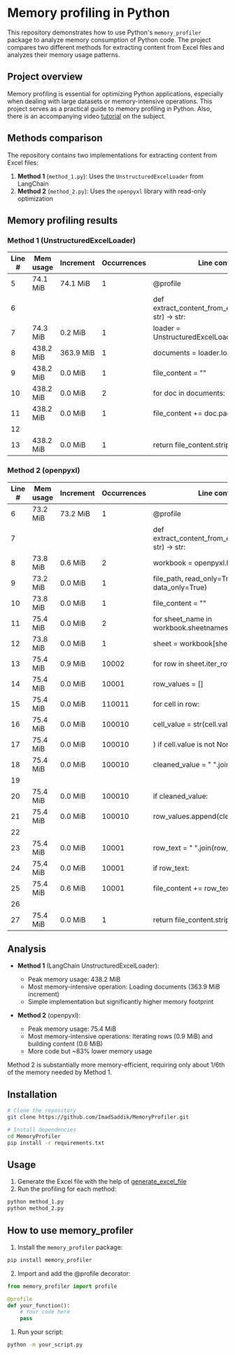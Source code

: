 # Memory profiling in Python

This repository demonstrates how to use Python's `memory_profiler` package to analyze memory consumption of Python code. The project compares two different methods for extracting content from Excel files and analyzes their memory usage patterns.

## Project overview

Memory profiling is essential for optimizing Python applications, especially when dealing with large datasets or memory-intensive operations. This project serves as a practical guide to memory profiling in Python. Also, there is an accompanying video [tutorial](yet_to_be_added) on the subject.

## Methods comparison

The repository contains two implementations for extracting content from Excel files:

1. **Method 1** (`method_1.py`): Uses the `UnstructuredExcelLoader` from LangChain
2. **Method 2** (`method_2.py`): Uses the `openpyxl` library with read-only optimization

## Memory profiling results

### Method 1 (UnstructuredExcelLoader)

| Line # | Mem usage | Increment | Occurrences | Line contents |
|--------|-----------|-----------|------------|---------------|
| 5      | 74.1 MiB  | 74.1 MiB  | 1          | @profile |
| 6      |           |           |            | def extract_content_from_excel_file(file_path: str) -> str: |
| 7      | 74.3 MiB  | 0.2 MiB   | 1          | loader = UnstructuredExcelLoader(file_path) |
| 8      | 438.2 MiB | 363.9 MiB | 1          | documents = loader.load() |
| 9      | 438.2 MiB | 0.0 MiB   | 1          | file_content = "" |
| 10     | 438.2 MiB | 0.0 MiB   | 2          | for doc in documents: |
| 11     | 438.2 MiB | 0.0 MiB   | 1          | file_content += doc.page_content + "\n" |
| 12     |           |           |            | |
| 13     | 438.2 MiB | 0.0 MiB   | 1          | return file_content.strip() |

### Method 2 (openpyxl)

| Line # | Mem usage | Increment | Occurrences | Line contents |
|--------|-----------|-----------|------------|---------------|
| 6      | 73.2 MiB  | 73.2 MiB  | 1          | @profile |
| 7      |           |           |            | def extract_content_from_excel_file(file_path: str) -> str: |
| 8      | 73.8 MiB  | 0.6 MiB   | 2          | workbook = openpyxl.load_workbook( |
| 9      | 73.2 MiB  | 0.0 MiB   | 1          | file_path, read_only=True, data_only=True) |
| 10     | 73.8 MiB  | 0.0 MiB   | 1          | file_content = "" |
| 11     | 75.4 MiB  | 0.0 MiB   | 2          | for sheet_name in workbook.sheetnames: |
| 12     | 73.8 MiB  | 0.0 MiB   | 1          | sheet = workbook[sheet_name] |
| 13     | 75.4 MiB  | 0.9 MiB   | 10002      | for row in sheet.iter_rows(): |
| 14     | 75.4 MiB  | 0.0 MiB   | 10001      | row_values = [] |
| 15     | 75.4 MiB  | 0.0 MiB   | 110011     | for cell in row: |
| 16     | 75.4 MiB  | 0.0 MiB   | 100010     | cell_value = str(cell.value).strip( |
| 17     | 75.4 MiB  | 0.0 MiB   | 100010     | ) if cell.value is not None else '' |
| 18     | 75.4 MiB  | 0.0 MiB   | 100010     | cleaned_value = " ".join(cell_value.split()) |
| 19     |           |           |            | |
| 20     | 75.4 MiB  | 0.0 MiB   | 100010     | if cleaned_value: |
| 21     | 75.4 MiB  | 0.0 MiB   | 100010     | row_values.append(cleaned_value) |
| 22     |           |           |            | |
| 23     | 75.4 MiB  | 0.0 MiB   | 10001      | row_text = " ".join(row_values) |
| 24     | 75.4 MiB  | 0.0 MiB   | 10001      | if row_text: |
| 25     | 75.4 MiB  | 0.6 MiB   | 10001      | file_content += row_text + "\n" |
| 26     |           |           |            | |
| 27     | 75.4 MiB  | 0.0 MiB   | 1          | return file_content.strip() |

## Analysis

- **Method 1** (LangChain UnstructuredExcelLoader):
  - Peak memory usage: 438.2 MiB
  - Most memory-intensive operation: Loading documents (363.9 MiB increment)
  - Simple implementation but significantly higher memory footprint

- **Method 2** (openpyxl):
  - Peak memory usage: 75.4 MiB
  - Most memory-intensive operations: Iterating rows (0.9 MiB) and building content (0.6 MiB)
  - More code but ~83% lower memory usage

Method 2 is substantially more memory-efficient, requiring only about 1/6th of the memory needed by Method 1.

## Installation

```bash
# Clone the repository
git clone https://github.com/ImadSaddik/MemoryProfiler.git

# Install dependencies
cd MemoryProfiler
pip install -r requirements.txt
```

## Usage

1. Generate the Excel file with the help of [generate_excel_file](generate_excel_file.ipynb)
2. Run the profiling for each method:

```bash
python method_1.py
python method_2.py
```

## How to use memory_profiler

1. Install the `memory_profiler` package:

```bash
pip install memory_profiler
```

2. Import and add the @profile decorator:

```python
from memory_profiler import profile

@profile
def your_function():
    # Your code here
    pass
```

1. Run your script:

```bash
python -m your_script.py
```
